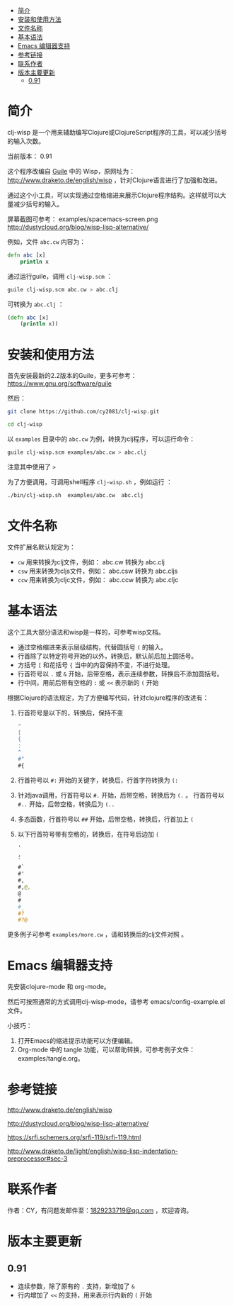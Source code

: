 - [简介](#sec-1)
- [安装和使用方法](#sec-2)
- [文件名称](#sec-3)
- [基本语法](#sec-4)
- [Emacs 编辑器支持](#sec-5)
- [参考链接](#sec-6)
- [联系作者](#sec-7)
- [版本主要更新](#sec-8)
  - [0.91](#sec-8-1)

# 简介<a id="sec-1"></a>

clj-wisp 是一个用来辅助编写Clojure或ClojureScript程序的工具，可以减少括号的输入次数。

当前版本： 0.91

这个程序改编自 [Guile](https://www.gnu.org/software/guile) 中的 Wisp，原网址为： <http://www.draketo.de/english/wisp> ，针对Clojure语言进行了加强和改进。

通过这个小工具，可以实现通过空格缩进来展示Clojure程序结构。这样就可以大量减少括号的输入。

屏幕截图可参考： examples/spacemacs-screen.png <http://dustycloud.org/blog/wisp-lisp-alternative/>

例如，文件 `abc.cw` 内容为：

```clojure
defn abc [x]
    println x
```

通过运行guile，调用 `clj-wisp.scm` ：

```sh
guile clj-wisp.scm abc.cw > abc.clj 
```

可转换为 `abc.clj` ：

```clojure
(defn abc [x]
    (println x))
```

# 安装和使用方法<a id="sec-2"></a>

首先安装最新的2.2版本的Guile，更多可参考： <https://www.gnu.org/software/guile>

然后：

```sh
git clone https://github.com/cy2081/clj-wisp.git

cd clj-wisp
```

以 `examples` 目录中的 `abc.cw` 为例，转换为clj程序，可以运行命令：

```sh
guile clj-wisp.scm examples/abc.cw > abc.clj 
```

注意其中使用了 `>`

为了方便调用，可调用shell程序 `clj-wisp.sh` ，例如运行 ：

```sh
./bin/clj-wisp.sh  examples/abc.cw  abc.clj 
```

# 文件名称<a id="sec-3"></a>

文件扩展名默认规定为：

-   `cw` 用来转换为clj文件，例如： abc.cw 转换为 abc.clj
-   `csw` 用来转换为cljs文件，例如： abc.csw 转换为 abc.cljs
-   `ccw` 用来转换为cljc文件，例如： abc.ccw 转换为 abc.cljc

# 基本语法<a id="sec-4"></a>

这个工具大部分语法和wisp是一样的，可参考wisp文档。

-   通过空格缩进来表示层级结构，代替圆括号 `(` 的输入。
-   行首除了以特定符号开始的以外，转换后，默认前后加上圆括号。
-   方括号 `[` 和花括号 `{` 当中的内容保持不变，不进行处理。
-   行首符号以 `.` 或 `&` 开始，后带空格，表示连续参数，转换后不添加圆括号。
-   行中间，用前后带有空格的 `:` 或 `<<` 表示新的 `(` 开始

根据Clojure的语法规定，为了方便编写代码，针对clojure程序的改进有：

1.  行首符号是以下的，转换后，保持不变
    
    ```clojure
    "
    [
    {
    :
    ^
    #"
    #{ 
    ```
2.  行首符号以 `#:` 开始的关键字，转换后，行首字符转换为 `(:`
3.  针对java调用，行首符号以 `#.` 开始，后带空格，转换后为 `(.` 。 行首符号以 `#..` 开始，后带空格，转换后为 `(..`
4.  多态函数，行首符号以 `##` 开始，后带空格，转换后，行首加上 `(`
5.  以下行首符号带有空格的，转换后，在符号后边加 `(`
    
    ```clojure
    '  
    , 
    ` 
    #` 
    #' 
    #, 
    #,@, 
    @ 
    # 
    #_ 
    #? 
    #?@ 
    ```

更多例子可参考 `examples/more.cw` ，请和转换后的clj文件对照 。

# Emacs 编辑器支持<a id="sec-5"></a>

先安装clojure-mode 和 org-mode。

然后可按照通常的方式调用clj-wisp-mode，请参考 emacs/config-example.el 文件。

小技巧：

1.  打开Emacs的缩进提示功能可以方便编辑。
2.  Org-mode 中的 tangle 功能，可以帮助转换，可参考例子文件：examples/tangle.org。

# 参考链接<a id="sec-6"></a>

<http://www.draketo.de/english/wisp>

<http://dustycloud.org/blog/wisp-lisp-alternative/>

<https://srfi.schemers.org/srfi-119/srfi-119.html>

<http://www.draketo.de/light/english/wisp-lisp-indentation-preprocessor#sec-3>

# 联系作者<a id="sec-7"></a>

作者：CY，有问题发邮件至：1829233719@qq.com ，欢迎咨询。

# 版本主要更新<a id="sec-8"></a>

## 0.91<a id="sec-8-1"></a>

-   连续参数，除了原有的 `.` 支持，新增加了 `&`
-   行内增加了 `<<` 的支持，用来表示行内新的 `(` 开始
